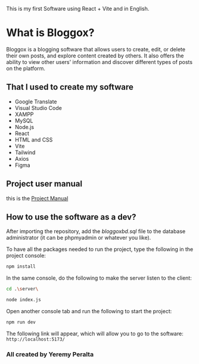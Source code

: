 This is my first Software using React + Vite and in English.

# What is Bloggox?

Bloggox is a blogging software that allows users to create, edit, or delete their own posts, and explore content created by others. It also offers the ability to view other users' information and discover different types of posts on the platform.

## That I used to create my software

- Google Translate
- Visual Studio Code
- XAMPP
- MySQL
- Node.js
- React 
- HTML and CSS
- Vite
- Tailwind
- Axios
- Figma

## Project user manual

this is the [Project Manual](https://drive.google.com/file/d/119EBsqowBI-9qSSKnovV9-iUx27J3LcF/view?usp=sharing)

## How to use the software as a dev?

After importing the repository, add the *bloggoxbd.sql* file to the database administrator (it can be phpmyadmin or whatever you like).

To have all the packages needed to run the project, type the following in the project console:

```bash
npm install
```

In the same console, do the following to make the server listen to the client:

```bash
cd .\server\
```

```bash
node index.js
```

Open another console tab and run the following to start the project:

```bash
npm run dev
```

The following link will appear, which will allow you to go to the software: `http://localhost:5173/`

### All created by Yeremy Peralta